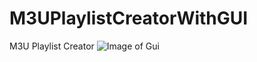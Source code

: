 # M3UPlaylistCreatorWithGUI
M3U Playlist Creator
![Image of Gui](https://djnemas.de/SX/M3UPlaylistCreatorWithGUI_93iShu2j8V.png)
